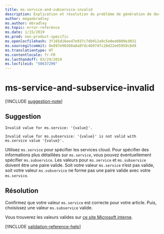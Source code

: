 ```yaml
---
title: ms-service-and-subservice-invalid
description: Explication et résolution du problème de génération de documents ms-service-and-subservice-invalid
author: meganbradley
ms.author: mbradley
ms.topic: error-reference
ms.date: 1/15/2019
ms.prod: non-product-specific
ms.openlocfilehash: 3f165d16eed7e937c7db912a9c5e0ee0809e3031
ms.sourcegitcommit: 8e897e90268a8a87dc4b97d7c28d22ed5950c8d9
ms.translationtype: HT
ms.contentlocale: fr-FR
ms.lasthandoff: 03/29/2019
ms.locfileid: "58637296"
---
```

# <a name="ms-service-and-subservice-invalid"></a>ms-service-and-subservice-invalid

[!INCLUDE [suggestion-note](includes/suggestion-note.md)]

## <a name="suggestion"></a>Suggestion

`Invalid value for ms.service: '{value}'.`

`Invalid value for ms.subservice: '{value}' is not valid with ms.service value '{value}'.`

Utilisez `ms.service` pour spécifier les services cloud. Pour spécifier des informations plus détaillées sur `ms.service`, vous pouvez éventuellement spécifier `ms.subservice`. Les valeurs pour `ms.service` et `ms.subservice` doivent être une paire valide. Soit votre valeur `ms.service` n’est pas valide, soit votre valeur `ms.subservice` ne forme pas une paire valide avec votre `ms.service`.

## <a name="resolution"></a>Résolution

Confirmez que votre valeur `ms.service` est correcte pour votre article. Puis, choisissez une valeur `ms.subservice` valide.

Vous trouverez les valeurs valides sur [ce site Microsoft interne](https://docsmetadatatool.azurewebsites.net/allowlists).

<!--make sure to add this file to your includes folder and verify the path-->
[!INCLUDE [validation-reference-help](includes/validation-reference-help.md)]
